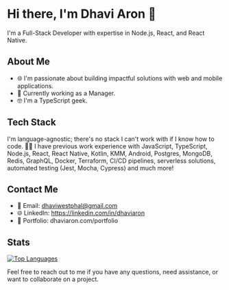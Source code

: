 # Hi there, I'm Dhavi Aron 👋

I'm a Full-Stack Developer with expertise in Node.js, React, and React Native.

## About Me

- 🌐 I'm passionate about building impactful solutions with web and mobile applications.
- 🌱 Currently working as a Manager.
- 🤓 I'm a TypeScript geek.

## Tech Stack

I'm language-agnostic; there's no stack I can't work with if I know how to code. 👩‍💻
I have previous work experience with JavaScript, TypeScript, Node.js, React, React Native, Kotlin, KMM, Android, Postgres, MongoDB, Redis, GraphQL, Docker, Terraform, CI/CD pipelines, serverless solutions, automated testing (Jest, Mocha, Cypress) and much more!

## Contact Me

- 📧 Email: dhaviwestphal@gmail.com
- 🌐 LinkedIn: https://linkedin.com/in/dhaviaron
- 💼 Portfolio: dhaviaron.com/portfolio

## Stats
[![Top Languages](https://github-readme-stats.vercel.app/api/top-langs/?username=dhaviaron&layout=compact&theme=dark)](https://github.com/anuraghazra/github-readme-stats)

Feel free to reach out to me if you have any questions, need assistance, or want to collaborate on a project.


